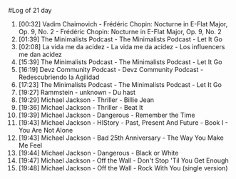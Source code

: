 #Log of 21 day

1. [00:32] Vadim Chaimovich - Frédéric Chopin: Nocturne in E-Flat Major, Op. 9, No. 2 - Frédéric Chopin: Nocturne in E-Flat Major, Op. 9, No. 2
1. [01:39] The Minimalists Podcast - The Minimalists Podcast - Let It Go
1. [02:08] La vida me da acidez - La vida me da acidez - Los influencers me dan acidez
1. [15:39] The Minimalists Podcast - The Minimalists Podcast - Let It Go
1. [16:19] Devz Community Podcast - Devz Community Podcast - Redescubriendo la Agilidad
1. [17:23] The Minimalists Podcast - The Minimalists Podcast - Let It Go
1. [19:27] Rammstein - unknown - Du hast
1. [19:29] Michael Jackson - Thriller - Billie Jean
1. [19:36] Michael Jackson - Thriller - Beat It
1. [19:39] Michael Jackson - Dangerous - Remember the Time
1. [19:43] Michael Jackson - HIStory - Past, Present And Future - Book I - You Are Not Alone
1. [19:43] Michael Jackson - Bad 25th Anniversary - The Way You Make Me Feel
1. [19:44] Michael Jackson - Dangerous - Black or White
1. [19:47] Michael Jackson - Off the Wall - Don't Stop 'Til You Get Enough
1. [19:48] Michael Jackson - Off the Wall - Rock With You (single version)
